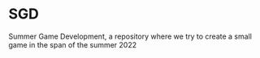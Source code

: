 # SGD
Summer Game Development, a repository where we try to create a small game in the span of the summer 2022
